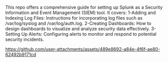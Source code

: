 This repo offers a comprehensive guide for setting up Splunk as a Security Information and Event Management (SIEM) tool. It covers:
1-Adding and Indexing Log Files: Instructions for incorporating log files such as /var/log/syslog and /var/log/auth.log.
2-Creating Dashboards: How to design dashboards to visualize and analyze security data effectively.
3-Setting Up Alerts: Configuring alerts to monitor and respond to potential security incidents.

https://github.com/user-attachments/assets/489e8692-a84e-4f6f-ae80-62492b9171cd

